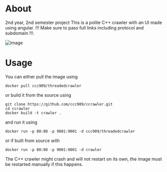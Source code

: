 # About
2nd year, 2nd semester project
This is a polite C++ crawler with an UI made using angular. !!! Make sure to pass full links including protocol and subdomain !!!.

![image](https://github.com/ccc909/ccrawler/assets/57506761/c0b49380-2974-4e6a-9a8d-40fa017ae62c)

# Usage

You can either pull the image using 
```
docker pull ccc909/threadedcrawler
```
or build it from the source using
```
git clone https://github.com/ccc909/ccrawler.git
cd ccrawler
docker build -t crawler .
```
and run it using
```
docker run -p 80:80 -p 9001:9001 -d ccc909/threadedcrawler
```
or if built from source with
```
docker run -p 80:80 -p 9001:9001 -d crawler
```
The C++ crawler might crash and will not restart on its own, the image must be restarted manually if this happens.

